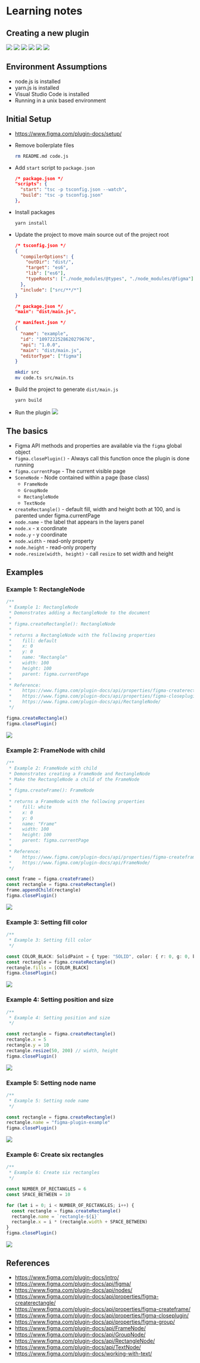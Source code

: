 # Learning notes

## Creating a new plugin

![](images/new-plugin-step-1.png)
![](images/new-plugin-step-2.png)
![](images/new-plugin-step-3.png)
![](images/new-plugin-step-4.png)
![](images/new-plugin-step-5.png)
![](images/new-plugin-step-6.png)

## Environment Assumptions

- node.js is installed
- yarn.js is installed
- Visual Studio Code is installed
- Running in a unix based environment

## Initial Setup

- https://www.figma.com/plugin-docs/setup/

- Remove boilerplate files

  ```bash
  rm README.md code.js
  ```

- Add `start` script to `package.json`

  ```json
  /* package.json */
  "scripts": {
    "start": "tsc -p tsconfig.json --watch",
    "build": "tsc -p tsconfig.json"
  },
  ```

- Install packages

  ```bash
  yarn install
  ```

- Update the project to move main source out of the project root

  ```json
  /* tsconfig.json */
  {
    "compilerOptions": {
      "outDir": "dist/",
      "target": "es6",
      "lib": ["es6"],
      "typeRoots": ["./node_modules/@types", "./node_modules/@figma"]
    },
    "include": ["src/**/*"]
  }
  ```

  ```json
  /* package.json */
  "main": "dist/main.js",
  ```

  ```json
  /* manifest.json */
  {
    "name": "example",
    "id": "1097222528620279676",
    "api": "1.0.0",
    "main": "dist/main.js",
    "editorType": ["figma"]
  }
  ```

  ```bash
  mkdir src
  mv code.ts src/main.ts
  ```

- Build the project to generate `dist/main.js`

  ```bash
  yarn build
  ```

- Run the plugin
  ![](images/run-plugin.png)

## The basics

- Figma API methods and properties are available via the `figma` global object
- `figma.closePlugin()` - Always call this function once the plugin is done running
- `figma.currentPage` - The current visible page
- `SceneNode` - Node contained within a page (base class)
  - `FrameNode`
  - `GroupNode`
  - `RectangleNode`
  - `TextNode`
- `createRectangle()` - default fill, width and height both at 100, and is parented under figma.currentPage
- `node.name` - the label that appears in the layers panel
- `node.x` - x coordinate
- `node.y` - y coordinate
- `node.width` - read-only property
- `node.height` - read-only property
- `node.resize(width, height)` - call `resize` to set width and height

## Examples

### Example 1: RectangleNode

```typescript
/**
 * Example 1: RectangleNode
 * Demonstrates adding a RectangleNode to the document
 *
 * figma.createRectangle(): RectangleNode
 *
 * returns a RectangleNode with the following properties
 *    fill: default
 *    x: 0
 *    y: 0
 *    name: "Rectangle"
 *    width: 100
 *    height: 100
 *    parent: figma.currentPage
 *
 * Reference:
 *    https://www.figma.com/plugin-docs/api/properties/figma-createrectangle/
 *    https://www.figma.com/plugin-docs/api/properties/figma-closeplugin/
 *    https://www.figma.com/plugin-docs/api/RectangleNode/
 */

figma.createRectangle()
figma.closePlugin()
```

![](images/example-01.png)

### Example 2: FrameNode with child

```typescript
/**
 * Example 2: FrameNode with child
 * Demonstrates creating a FrameNode and RectangleNode
 * Make the RectangleNode a child of the FrameNode
 *
 * figma.createFrame(): FrameNode
 *
 * returns a FrameNode with the following properties
 *    fill: white
 *    x: 0
 *    y: 0
 *    name: "Frame"
 *    width: 100
 *    height: 100
 *    parent: figma.currentPage
 *
 * Reference:
 *    https://www.figma.com/plugin-docs/api/properties/figma-createframe/
 *    https://www.figma.com/plugin-docs/api/FrameNode/
 */

const frame = figma.createFrame()
const rectangle = figma.createRectangle()
frame.appendChild(rectangle)
figma.closePlugin()
```

![](images/example-02.png)

### Example 3: Setting fill color

```typescript
/**
 * Example 3: Setting fill color
 */

const COLOR_BLACK: SolidPaint = { type: "SOLID", color: { r: 0, g: 0, b: 0 } }
const rectangle = figma.createRectangle()
rectangle.fills = [COLOR_BLACK]
figma.closePlugin()
```

![](images/example-03.png)

### Example 4: Setting position and size

```typescript
/**
 * Example 4: Setting position and size
 */

const rectangle = figma.createRectangle()
rectangle.x = 5
rectangle.y = 10
rectangle.resize(50, 200) // width, height
figma.closePlugin()
```

![](images/example-04.png)

### Example 5: Setting node name

```typescript
/**
 * Example 5: Setting node name
 */

const rectangle = figma.createRectangle()
rectangle.name = "figma-plugin-example"
figma.closePlugin()
```

![](images/example-05.png)

### Example 6: Create six rectangles

```typescript
/**
 * Example 6: Create six rectangles
 */

const NUMBER_OF_RECTANGLES = 6
const SPACE_BETWEEN = 10

for (let i = 0; i < NUMBER_OF_RECTANGLES; i++) {
  const rectangle = figma.createRectangle()
  rectangle.name = `rectangle-${i}`
  rectangle.x = i * (rectangle.width + SPACE_BETWEEN)
}
figma.closePlugin()
```

![](images/example-06.png)

## References

- https://www.figma.com/plugin-docs/intro/
- https://www.figma.com/plugin-docs/api/figma/
- https://www.figma.com/plugin-docs/api/nodes/
- https://www.figma.com/plugin-docs/api/properties/figma-createrectangle/
- https://www.figma.com/plugin-docs/api/properties/figma-createframe/
- https://www.figma.com/plugin-docs/api/properties/figma-closeplugin/
- https://www.figma.com/plugin-docs/api/properties/figma-group/
- https://www.figma.com/plugin-docs/api/FrameNode/
- https://www.figma.com/plugin-docs/api/GroupNode/
- https://www.figma.com/plugin-docs/api/RectangleNode/
- https://www.figma.com/plugin-docs/api/TextNode/
- https://www.figma.com/plugin-docs/working-with-text/
